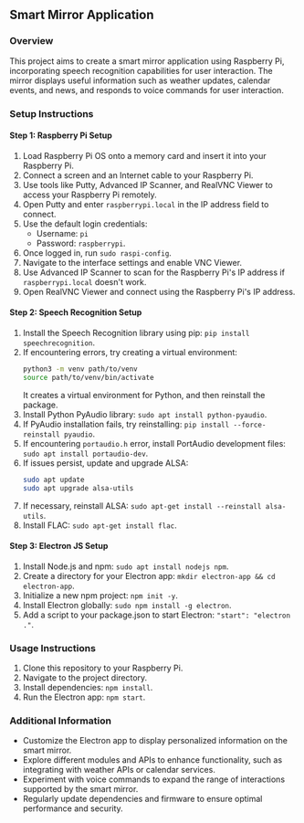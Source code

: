 ## Smart Mirror Application

### Overview

This project aims to create a smart mirror application using Raspberry Pi, incorporating speech recognition capabilities for user interaction. The mirror displays useful information such as weather updates, calendar events, and news, and responds to voice commands for user interaction.

### Setup Instructions

#### Step 1: Raspberry Pi Setup

1. Load Raspberry Pi OS onto a memory card and insert it into your Raspberry Pi.
2. Connect a screen and an Internet cable to your Raspberry Pi.
3. Use tools like Putty, Advanced IP Scanner, and RealVNC Viewer to access your Raspberry Pi remotely.
4. Open Putty and enter `raspberrypi.local` in the IP address field to connect.
5. Use the default login credentials: 
   - Username: `pi`
   - Password: `raspberrypi`.
6. Once logged in, run `sudo raspi-config`.
7. Navigate to the interface settings and enable VNC Viewer.
8. Use Advanced IP Scanner to scan for the Raspberry Pi's IP address if `raspberrypi.local` doesn't work.
9. Open RealVNC Viewer and connect using the Raspberry Pi's IP address.

#### Step 2: Speech Recognition Setup

1. Install the Speech Recognition library using pip: `pip install speechrecognition`.
2. If encountering errors, try creating a virtual environment: 
   ```bash
   python3 -m venv path/to/venv
   source path/to/venv/bin/activate
   ```
    It creates a virtual environment for Python, and then reinstall the package.
3. Install Python PyAudio library: `sudo apt install python-pyaudio`.
4. If PyAudio installation fails, try reinstalling: `pip install --force-reinstall pyaudio`.
5. If encountering `portaudio.h` error, install PortAudio development files: `sudo apt install portaudio-dev`.
6. If issues persist, update and upgrade ALSA: 
   ```bash
   sudo apt update
   sudo apt upgrade alsa-utils
   ```
7. If necessary, reinstall ALSA: `sudo apt-get install --reinstall alsa-utils`.
8. Install FLAC: `sudo apt-get install flac`.

#### Step 3: Electron JS Setup

1. Install Node.js and npm: `sudo apt install nodejs npm`.
2. Create a directory for your Electron app: `mkdir electron-app && cd electron-app`.
3. Initialize a new npm project: `npm init -y`.
4. Install Electron globally: `sudo npm install -g electron`.
5. Add a script to your package.json to start Electron: `"start": "electron ."`.

### Usage Instructions

1. Clone this repository to your Raspberry Pi.
2. Navigate to the project directory.
3. Install dependencies: `npm install`.
4. Run the Electron app: `npm start`.


### Additional Information

- Customize the Electron app to display personalized information on the smart mirror.
- Explore different modules and APIs to enhance functionality, such as integrating with weather APIs or calendar services.
- Experiment with voice commands to expand the range of interactions supported by the smart mirror.
- Regularly update dependencies and firmware to ensure optimal performance and security.
